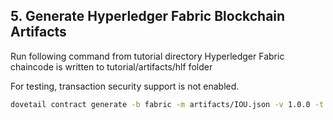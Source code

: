## 5. Generate Hyperledger Fabric Blockchain Artifacts

Run following command from tutorial directory Hyperledger Fabric chaincode is written to tutorial/artifacts/hlf folder

For testing, transaction security support is not enabled.

```bash
dovetail contract generate -b fabric -m artifacts/IOU.json -v 1.0.0 -t artifacts/hlf
```
